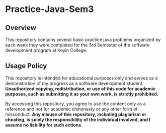 # Practice-Java-Sem3

## Overview
This repository contains several basic practice java problems organized by each week they were completed for the 3rd Semester of the software development program at Keyin College.

## Usage Policy
This repository is intended for educational purposes only and serves as a demonstration of my progress as a software development student. **Unauthorized copying, redistribution, or use of this code for academic purposes, such as submitting it as your own work, is strictly prohibited.**

By accessing this repository, you agree to use the content only as a reference and not for academic dishonesty or any other form of misconduct. **Any misuse of this repository, including plagiarism or cheating, is solely the responsibility of the individual involved, and I assume no liability for such actions.**

